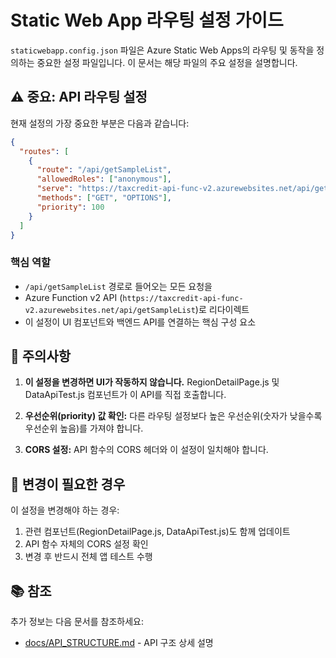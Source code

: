 # Static Web App 라우팅 설정 가이드

`staticwebapp.config.json` 파일은 Azure Static Web Apps의 라우팅 및 동작을 정의하는 중요한 설정 파일입니다. 이 문서는 해당 파일의 주요 설정을 설명합니다.

## ⚠️ 중요: API 라우팅 설정

현재 설정의 가장 중요한 부분은 다음과 같습니다:

```json
{
  "routes": [
    {
      "route": "/api/getSampleList",
      "allowedRoles": ["anonymous"],
      "serve": "https://taxcredit-api-func-v2.azurewebsites.net/api/getSampleList",
      "methods": ["GET", "OPTIONS"],
      "priority": 100
    }
  ]
}
```

### 핵심 역할

- `/api/getSampleList` 경로로 들어오는 모든 요청을 
- Azure Function v2 API (`https://taxcredit-api-func-v2.azurewebsites.net/api/getSampleList`)로 리다이렉트
- 이 설정이 UI 컴포넌트와 백엔드 API를 연결하는 핵심 구성 요소

## 🛑 주의사항

1. **이 설정을 변경하면 UI가 작동하지 않습니다.** RegionDetailPage.js 및 DataApiTest.js 컴포넌트가 이 API를 직접 호출합니다.

2. **우선순위(priority) 값 확인:** 다른 라우팅 설정보다 높은 우선순위(숫자가 낮을수록 우선순위 높음)를 가져야 합니다.

3. **CORS 설정:** API 함수의 CORS 헤더와 이 설정이 일치해야 합니다.

## 📝 변경이 필요한 경우

이 설정을 변경해야 하는 경우:

1. 관련 컴포넌트(RegionDetailPage.js, DataApiTest.js)도 함께 업데이트
2. API 함수 자체의 CORS 설정 확인
3. 변경 후 반드시 전체 앱 테스트 수행

## 📚 참조

추가 정보는 다음 문서를 참조하세요:
- [docs/API_STRUCTURE.md](./API_STRUCTURE.md) - API 구조 상세 설명 